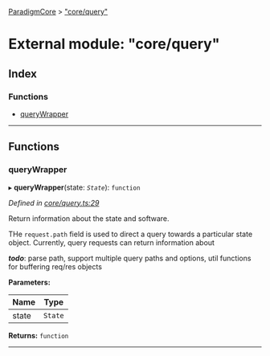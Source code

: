 [ParadigmCore](../README.md) > ["core/query"](../modules/_core_query_.md)

# External module: "core/query"

## Index

### Functions

* [queryWrapper](_core_query_.md#querywrapper)

---

## Functions

<a id="querywrapper"></a>

###  queryWrapper

▸ **queryWrapper**(state: *`State`*): `function`

*Defined in [core/query.ts:29](https://github.com/paradigmfoundation/paradigmcore/blob/adc87ed/src/core/query.ts#L29)*

Return information about the state and software.

THe `request.path` field is used to direct a query towards a particular state object. Currently, query requests can return information about

*__todo__*: parse path, support multiple query paths and options, util functions for buffering req/res objects

**Parameters:**

| Name | Type |
| ------ | ------ |
| state | `State` |

**Returns:** `function`

___

